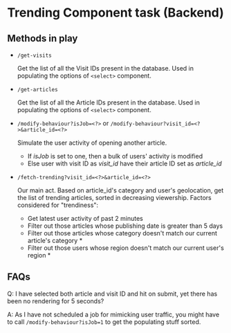 # Trending Component task (Backend)

## Methods in play

- `/get-visits`

  Get the list of all the Visit IDs present in the database. Used in populating the options of `<select>` component.
  
- `/get-articles`

  Get the list of all the Article IDs present in the database. Used in populating the options of `<select>` component.
  
- `/modify-behaviour?isJob=<?>` or  `/modify-behaviour?visit_id=<?>&article_id=<?>`

  Simulate the user activity of opening another article.
  - If *isJob* is set to one, then a bulk of users' activity is modified
  - Else user with visit ID as *visit_id* have their article ID set as *article_id*

- `/fetch-trending?visit_id=<?>&article_id=<?>`
  
  Our main act. Based on article_id's category and user's geolocation, get the list of trending articles, sorted in decreasing viewership. Factors considered for "trendiness":
  - Get latest user activity of past 2 minutes
  - Filter out those articles whose publishing date is greater than 5 days
  - Filter out those articles whose category doesn't match our current article's category *
  - Filter out those users whose region doesn't match our current user's region *

## FAQs

Q: I have selected both article and visit ID and hit on submit, yet there has been no rendering for 5 seconds?

A: As I have not scheduled a job for mimicking user traffic, you might have to call `/modify-behaviour?isJob=1` to get the populating stuff sorted. 
